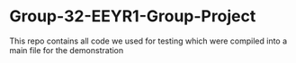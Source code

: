 # Group-32-EEYR1-Group-Project
This repo contains all code we used for testing which were compiled into a main file for the demonstration
